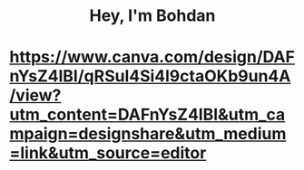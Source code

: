 <h1 align="center">Hey, I'm Bohdan</h1>

# https://www.canva.com/design/DAFnYsZ4lBI/qRSul4Si4l9ctaOKb9un4A/view?utm_content=DAFnYsZ4lBI&utm_campaign=designshare&utm_medium=link&utm_source=editor
